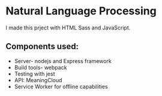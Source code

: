 <h1>Natural Language Processing</h1>
<p>I made this prject with HTML Sass and JavaScript.</p>
<h2>Components used:</h2>
<ul>
<li>Server- nodejs and Express framework
<li>Build tools- webpack
<li>Testing with jest
<li>API: MeaningCloud
<li>Service Worker for offline capabilities
</ul> 